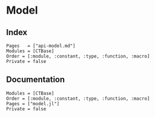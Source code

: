 # Model

## Index

```@index
Pages   = ["api-model.md"]
Modules = [CTBase]
Order = [:module, :constant, :type, :function, :macro]
Private = false
```

## Documentation

```@autodocs
Modules = [CTBase]
Order = [:module, :constant, :type, :function, :macro]
Pages = ["model.jl"]
Private = false
```
